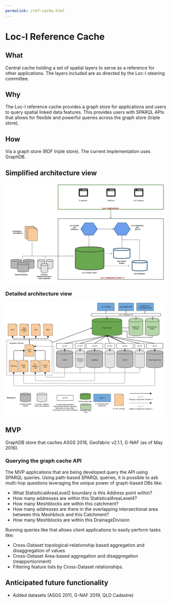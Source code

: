 ```yaml
---
permalink: /ref-cache.html
---
```


# Loc-I Reference Cache

## What

Central cache holding a set of spatial layers to serve as a reference for other applications. The layers included are as directed by the Loc-I steering committee.     


## Why

The Loc-I reference cache provides a graph store for applications and users to query spatial linked data features. This provides users with SPARQL APIs that allows for flexible and powerful queries across the graph store (triple store).
     
## How 

Via a graph store (RDF triple store). The current implementation uses GraphDB.

## Simplified architecture view 

![Loc-I Technical Architecture Overview](images/loci-system-tech-overview-nov2019.png "Loc-I Technical Architecture Overview")

### Detailed architecture view 

![Loc-I Cache Architecture](images/loci-architecture-oct19.png "Loc-I Cache Architecture")

## MVP 

GraphDB store that caches ASGS 2016, Geofabric v2.1.1, G-NAF (as of May 2016).
### Querying the graph cache API

The MVP applications that are being developed query the API using SPARQL queries. Using path-based SPARQL queries, it is possible to ask multi-hop questions leveraging the unique power of graph-based DBs like:

* What StatisiticalAreaLevel2 boundary is this Address point within?
* How many addresses are within this StatisticalAreaLevel4?
* How many Meshblocks are within this catchment?
* How many addresses are there in the overlapping intersectional area between this Meshblock and this Catchment?
* How many Meshblocks are within this DrainageDivision

Running queries like that allows client applications to easily perform tasks like:
* Cross-Dataset topological-relationship based aggregation and disaggregation of values
* Cross-Dataset Area-based aggregation and disaggregation (reapportionment)
* Filtering feature lists by Cross-Dataset relationships.

## Anticipated future functionality

* Added datasets (ASGS 2011, G-NAF 2019, QLD Cadastre)


